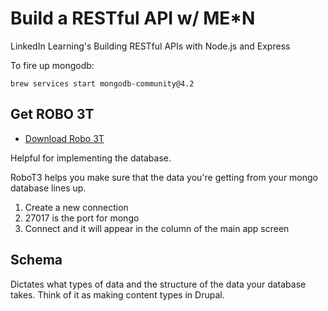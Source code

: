 # Build a RESTful API w/ ME\*N

LinkedIn Learning's Building RESTful APIs with Node.js and Express

To fire up mongodb:

```terminal
brew services start mongodb-community@4.2
```

## Get ROBO 3T

- [Download Robo 3T](https://robomongo.org/)

Helpful for implementing the database.

RoboT3 helps you make sure that the data you're getting from your mongo database lines up.

1. Create a new connection
2. 27017 is the port for mongo
3. Connect and it will appear in the column of the main app screen

## Schema

Dictates what types of data and the structure of the data your database takes. Think of it as making content types in Drupal.
